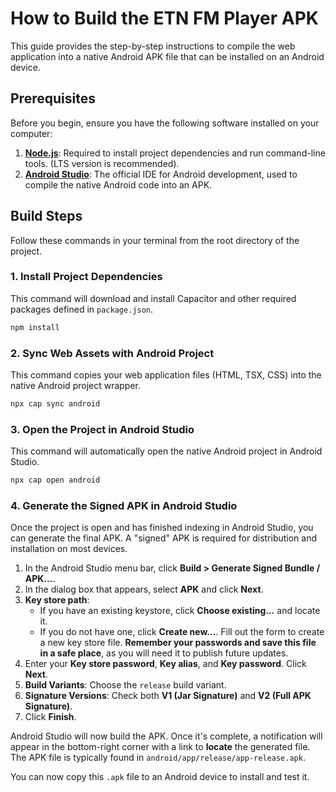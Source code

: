 # How to Build the ETN FM Player APK

This guide provides the step-by-step instructions to compile the web application into a native Android APK file that can be installed on an Android device.

## Prerequisites

Before you begin, ensure you have the following software installed on your computer:

1.  **[Node.js](https://nodejs.org/)**: Required to install project dependencies and run command-line tools. (LTS version is recommended).
2.  **[Android Studio](https://developer.android.com/studio)**: The official IDE for Android development, used to compile the native Android code into an APK.

## Build Steps

Follow these commands in your terminal from the root directory of the project.

### 1. Install Project Dependencies

This command will download and install Capacitor and other required packages defined in `package.json`.

```bash
npm install
```

### 2. Sync Web Assets with Android Project

This command copies your web application files (HTML, TSX, CSS) into the native Android project wrapper.

```bash
npx cap sync android
```

### 3. Open the Project in Android Studio

This command will automatically open the native Android project in Android Studio.

```bash
npx cap open android
```

### 4. Generate the Signed APK in Android Studio

Once the project is open and has finished indexing in Android Studio, you can generate the final APK. A "signed" APK is required for distribution and installation on most devices.

1.  In the Android Studio menu bar, click **Build > Generate Signed Bundle / APK...**.
2.  In the dialog box that appears, select **APK** and click **Next**.
3.  **Key store path**:
    *   If you have an existing keystore, click **Choose existing...** and locate it.
    *   If you do not have one, click **Create new...**. Fill out the form to create a new key store file. **Remember your passwords and save this file in a safe place**, as you will need it to publish future updates.
4.  Enter your **Key store password**, **Key alias**, and **Key password**. Click **Next**.
5.  **Build Variants**: Choose the `release` build variant.
6.  **Signature Versions**: Check both **V1 (Jar Signature)** and **V2 (Full APK Signature)**.
7.  Click **Finish**.

Android Studio will now build the APK. Once it's complete, a notification will appear in the bottom-right corner with a link to **locate** the generated file. The APK file is typically found in `android/app/release/app-release.apk`.

You can now copy this `.apk` file to an Android device to install and test it.
